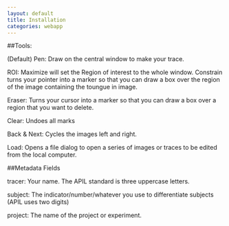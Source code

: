 ```yaml
---
layout: default
title: Installation
categories: webapp
---
```






##Tools:

(Default) Pen: Draw on the central window to make your trace. 

ROI: Maximize will set the Region of interest to the whole window. Constrain turns your pointer into a marker so that you can draw a box over the region of the image containing the toungue in image. 

Eraser: Turns your cursor into a marker so that you can draw a box over a region that you want to delete. 

Clear: Undoes all marks

Back & Next: Cycles the images left and right. 

Load: Opens a file dialog to open a series of images or traces to be edited from the local computer. 

##Metadata Fields

tracer: Your name. The APIL standard is three uppercase letters. 

subject: The indicator/number/whatever you use to differentiate subjects (APIL uses two digits)

project: The name of the project or experiment. 